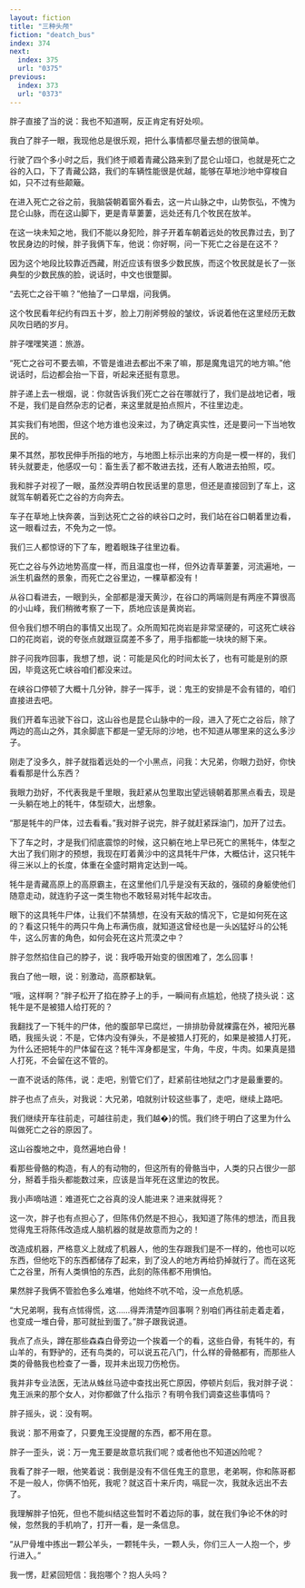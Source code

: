 ```yaml
---
layout: fiction
title: "三种头颅"
fiction: "deatch_bus"
index: 374
next:
  index: 375
  url: "0375"
previous:
  index: 373
  url: "0373"
---
```

胖子直接了当的说：我也不知道啊，反正肯定有好处呗。

我白了胖子一眼，我现他总是很乐观，把什么事情都尽量去想的很简单。

行驶了四个多小时之后，我们终于顺着青藏公路来到了昆仑山垭口，也就是死亡之谷的入口，下了青藏公路，我们的车辆性能很是优越，能够在草地沙地中穿梭自如，只不过有些颠簸。

在进入死亡之谷之前，我脑袋朝着窗外看去，这一片山脉之中，山势恢弘，不愧为昆仑山脉，而在这山脚下，更是青草萋萋，远处还有几个牧民在放羊。

在这一块未知之地，我们不能以身犯险，胖子开着车朝着远处的牧民靠过去，到了牧民身边的时候，胖子我俩下车，他说：你好啊，问一下死亡之谷是在这不？

因为这个地段比较靠近西藏，附近应该有很多少数民族，而这个牧民就是长了一张典型的少数民族的脸，说话时，中文也很蹩脚。

“去死亡之谷干嘛？”他抽了一口旱烟，问我俩。

这个牧民看年纪约有四五十岁，脸上刀削斧劈般的皱纹，诉说着他在这里经历无数风吹日晒的岁月。

胖子嘿嘿笑道：旅游。

“死亡之谷可不要去嘛，不管是谁进去都出不来了嘛，那是魔鬼诅咒的地方嘛。”他说话时，后边都会抬一下音，听起来还挺有意思。

胖子递上去一根烟，说：你就告诉我们死亡之谷在哪就行了，我们是战地记者，哦不是，我们是自然杂志的记者，来这里就是拍点照片，不往里边走。

其实我们有地图，但这个地方谁也没来过，为了确定真实性，还是要问一下当地牧民的。

果不其然，那牧民伸手所指的地方，与地图上标示出来的方向是一模一样的，我们转头就要走，他感叹一句：畜生丢了都不敢进去找，还有人敢进去拍照，哎。

我和胖子对视了一眼，虽然没弄明白牧民话里的意思，但还是直接回到了车上，这就驾车朝着死亡之谷的方向奔去。

车子在草地上快奔袭，当到达死亡之谷的峡谷口之时，我们站在谷口朝着里边看，这一眼看过去，不免为之一惊。

我们三人都惊讶的下了车，瞪着眼珠子往里边看。

死亡之谷与外边地势高度一样，而且温度也一样，但外边青草萋萋，河流遍地，一派生机盎然的景象，而死亡之谷里边，一棵草都没有！

从谷口看进去，一眼到头，全部都是漫天黄沙，在谷口的两端则是有两座不算很高的小山峰，我们稍微考察了一下，质地应该是黄岗岩。

但令我们想不明白的事情又出现了。众所周知花岗岩是非常坚硬的，可这死亡峡谷口的花岗岩，说的夸张点就跟豆腐差不多了，用手指都能一块块的掰下来。

胖子问我咋回事，我想了想，说：可能是风化的时间太长了，也有可能是别的原因，毕竟这死亡峡谷咱们都没来过。

在峡谷口停顿了大概十几分钟，胖子一挥手，说：鬼王的安排是不会有错的，咱们直接进去吧。

我们开着车迅驶下谷口，这山谷也是昆仑山脉中的一段，进入了死亡之谷后，除了两边的高山之外，其余脚底下都是一望无际的沙地，也不知道从哪里来的这么多沙子。

刚走了没多久，胖子就指着远处的一个小黑点，问我：大兄弟，你眼力劲好，你快看看那是什么东西？

我眼力劲好，不代表我是千里眼，我赶紧从包里取出望远镜朝着那黑点看去，现是一头躺在地上的牦牛，体型硕大，出想象。

“那是牦牛的尸体，过去看看。”我对胖子说完，胖子就赶紧踩油门，加开了过去。

下了车之时，才是我们彻底震惊的时候，这只躺在地上早已死亡的黑牦牛，体型之大出了我们刚才的预想，我现在盯着黄沙中的这具牦牛尸体，大概估计，这只牦牛得三米以上的长度，体重在全盛时期肯定达到一吨。

牦牛是青藏高原上的高原霸主，在这里他们几乎是没有天敌的，强硕的身躯使他们随意走动，就连豹子这一类生物也不敢轻易对牦牛起攻击。

眼下的这具牦牛尸体，让我们不禁猜想，在没有天敌的情况下，它是如何死在这的？看这只牦牛的两只牛角上布满伤痕，就知道这曾经也是一头凶猛好斗的公牦牛，这么厉害的角色，如何会死在这片荒漠之中？

胖子忽然掐住自己的脖子，说：我呼吸开始变的很困难了，怎么回事！

我白了他一眼，说：别激动，高原都缺氧。

“哦，这样啊？”胖子松开了掐在脖子上的手，一瞬间有点尴尬，他挠了挠头说：这牦牛是不是被猎人给打死的？

我翻找了一下牦牛的尸体，他的腹部早已腐烂，一排排肋骨就裸露在外，被阳光暴晒，我摇头说：不是，它体内没有弹头，不是被猎人打死的，如果是被猎人打死，为什么还把牦牛的尸体留在这？牦牛浑身都是宝，牛角，牛皮，牛肉。如果真是猎人打死，不会留在这不管的。

一直不说话的陈伟，说：走吧，别管它们了，赶紧前往地狱之门才是最重要的。

胖子也点了点头，对我说：大兄弟，咱就别计较这些事了，走吧，继续上路吧。

我们继续开车往前走，可越往前走，我们越�}的慌。我们终于明白了这里为什么叫做死亡之谷的原因了。

这山谷腹地之中，竟然遍地白骨！

看那些骨骼的构造，有人的有动物的，但这所有的骨骼当中，人类的只占很少一部分，掰着手指头都能数过来，应该是当年死在这里边的牧民。

我小声嘀咕道：难道死亡之谷真的没人能进来？进来就得死？

这一次，胖子也有点担心了，但陈伟仍然是不担心，我知道了陈伟的想法，而且我觉得鬼王将陈伟改造成人脑机器的就是故意而为之的！

改造成机器，严格意义上就成了机器人，他的生存跟我们是不一样的，他也可以吃东西，但他吃下的东西都储存了起来，到了没人的地方再给扔掉就行了。而在这死亡之谷里，所有人类惧怕的东西，此刻的陈伟都不用惧怕。

果然胖子我俩不管脸色多么难堪，他始终不吭不哈，没一点危机感。

“大兄弟啊，我有点怵得慌，这……得弄清楚咋回事啊？别咱们再往前走着走着，也变成一堆白骨，那可就扯到蛋了。”胖子跟我说道。

我点了点头，蹲在那些森森白骨旁边一个挨着一个的看，这些白骨，有牦牛的，有山羊的，有野驴的，还有鸟类的，可以说五花八门，什么样的骨骼都有，而那些人类的骨骼我也检查了一番，现并未出现刀伤枪伤。

我并非专业法医，无法从蛛丝马迹中查找出死亡原因，停顿片刻后，我对胖子说：鬼王派来的那个女人，对你都做了什么指示？有明令我们调查这些事情吗？

胖子摇头，说：没有啊。

我说：那不用查了，只要鬼王没提醒的东西，都不用在意。

胖子一歪头，说：万一鬼王要是故意坑我们呢？或者他也不知道凶险呢？

我看了胖子一眼，他笑着说：我倒是没有不信任鬼王的意思，老弟啊，你和陈哥都不是一般人，你俩不怕死，我呢？就这百十来斤肉，嗝屁一次，我就永远出不去了。

我理解胖子怕死，但也不能纠结这些暂时不着边际的事，就在我们争论不休的时候，忽然我的手机响了，打开一看，是一条信息。

“从尸骨堆中拣出一颗公羊头，一颗牦牛头，一颗人头，你们三人一人抱一个，步行进入。”

我一愣，赶紧回短信：我抱哪个？抱人头吗？